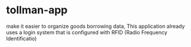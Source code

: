 # tollman-app
make it easier to organize goods borrowing data,
 This application already uses a login system that is configured with RFID (Radio Frequency Identificatio)
